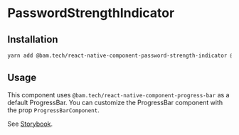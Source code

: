 # PasswordStrengthIndicator

## Installation
```bash
yarn add @bam.tech/react-native-component-password-strength-indicator @bam.tech/react-native-component-progress-bar
```

## Usage
This component uses `@bam.tech/react-native-component-progress-bar` as a default ProgressBar.
You can customize the ProgressBar component with the prop `ProgressBarComponent`.

See [Storybook](../../stories/PasswordStrengthIndicator.stories.js).
